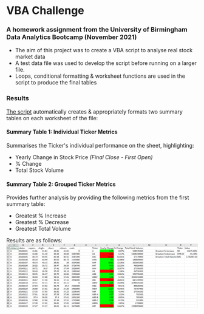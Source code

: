 # VBA Challenge
### A homework assignment from the University of Birmingham Data Analytics Bootcamp (November 2021)

 - The aim of this project was to create a VBA script to analyse real stock market data
 - A test data file was used to develop the script before running on a larger file.
 - Loops, conditional formatting & worksheet functions are used in the script to produce the final tables

### Results
[The script](https://github.com/J-Fairgrieve/VBA-challenge/blob/main/WallStreetVBA.vb) automatically creates & appropriately formats two summary tables on each worksheet of the file:

#### **Summary Table 1: Individual Ticker Metrics**
Summarises the Ticker's individual performance on the sheet, highlighting:
 - Yearly Change in Stock Price *(Final Close - First Open)*
 - % Change
 - Total Stock Volume

#### **Summary Table 2: Grouped Ticker Metrics**
Provides further analysis by providing the following metrics from the first summary table:
 - Greatest % Increase
 - Greatest % Decrease
 - Greatest Total Volume

Results are as follows:
![2016 Summary](https://raw.githubusercontent.com/J-Fairgrieve/VBA-challenge/main/2016%20Data.png)
